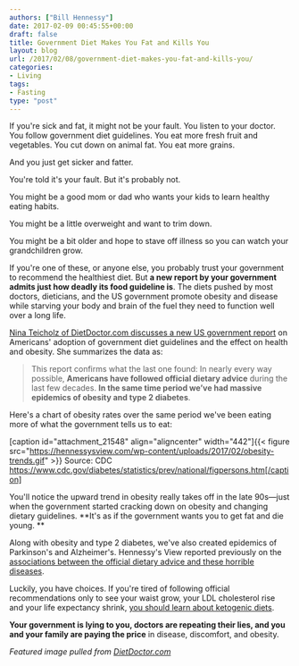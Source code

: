 ```yaml
---
authors: ["Bill Hennessy"]
date: 2017-02-09 00:45:55+00:00
draft: false
title: Government Diet Makes You Fat and Kills You
layout: blog
url: /2017/02/08/government-diet-makes-you-fat-and-kills-you/
categories:
- Living
tags:
- Fasting
type: "post"
---
```


If you're sick and fat, it might not be your fault. You listen to your doctor. You follow government diet guidelines. You eat more fresh fruit and vegetables. You cut down on animal fat. You eat more grains.

And you just get sicker and fatter.

You're told it's your fault. But it's probably not.

You might be a good mom or dad who wants your kids to learn healthy eating habits.

You might be a little overweight and want to trim down.

You might be a bit older and hope to stave off illness so you can watch your grandchildren grow.

If you're one of these, or anyone else, you probably trust your government to recommend the healthiest diet. But **a new report by your government admits just how deadly its food guideline is**. The diets pushed by most doctors, dieticians, and the US government promote obesity and disease while starving your body and brain of the fuel they need to function well over a long life.

[Nina Teicholz of DietDoctor.com discusses a new US government report](https://www.dietdoctor.com/new-us-food-availability-data) on Americans' adoption of government diet guidelines and the effect on health and obesity. She summarizes the data as:



> This report confirms what the last one found: In nearly every way possible, **Americans have followed official dietary advice** during the last few decades. **In the same time period we’ve had massive epidemics of obesity and type 2 diabetes**.



Here's a chart of obesity rates over the same period we've been eating more of what the government tells us to eat:

[caption id="attachment_21548" align="aligncenter" width="442"]{{< figure src="https://hennessysview.com/wp-content/uploads/2017/02/obesity-trends.gif" >}}
Source: CDC https://www.cdc.gov/diabetes/statistics/prev/national/figpersons.htm[/caption]

You'll notice the upward trend in obesity really takes off in the late 90s—just when the government started cracking down on obesity and changing dietary guidelines. **It's as if the government wants you to get fat and die young. **

Along with obesity and type 2 diabetes, we've also created epidemics of Parkinson's and Alzheimer's. Hennessy's View reported previously on the [associations between the official dietary advice and these horrible diseases](https://hennessysview.com/2017/01/29/how-to-hold-your-breath-for-3-minutes/).

Luckily, you have choices. If you're tired of following official recommendations only to see your waist grow, your LDL cholesterol rise and your life expectancy shrink, [you should learn about ketogenic diets](https://www.dietdoctor.com/).

**Your government is lying to you, doctors are repeating their lies, and you and your family are paying the price** in disease, discomfort, and obesity.

_Featured image pulled from [DietDoctor.com](https://www.dietdoctor.com/new-us-food-availability-data)_
